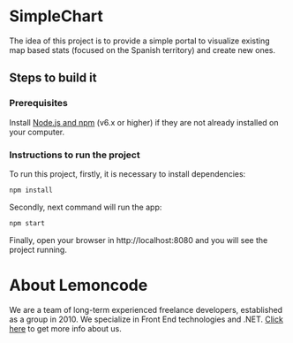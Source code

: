 # SimpleChart

The idea of this project is to provide a simple portal to visualize existing map based stats (focused on the Spanish territory) and create new ones.

## Steps to build it

### Prerequisites

Install [Node.js and npm](https://nodejs.org/en/) (v6.x or higher) if they are not already installed on your computer.

### Instructions to run the project

To run this project, firstly, it is necessary to install dependencies:

```bash
npm install
```

Secondly, next command will run the app:

```bash
npm start
```

Finally, open your browser in http://localhost:8080 and you will see the project running.

# About Lemoncode

We are a team of long-term experienced freelance developers, established as a group in 2010.
We specialize in Front End technologies and .NET. [Click here](http://lemoncode.net/services/en/#en-home) to get more info about us. 